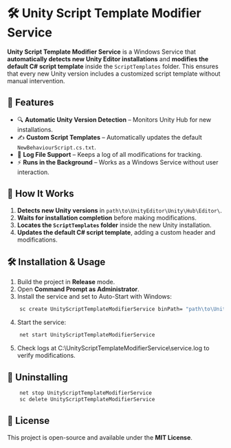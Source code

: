 # 🛠 Unity Script Template Modifier Service

**Unity Script Template Modifier Service** is a Windows Service that **automatically detects new Unity Editor installations** and **modifies the default C# script template** inside the `ScriptTemplates` folder. This ensures that every new Unity version includes a customized script template without manual intervention.

## 🚀 Features
- 🔍 **Automatic Unity Version Detection** – Monitors Unity Hub for new installations.
- ✍ **Custom Script Templates** – Automatically updates the default `NewBehaviourScript.cs.txt`.
- 📂 **Log File Support** – Keeps a log of all modifications for tracking.
- ⚡ **Runs in the Background** – Works as a Windows Service without user interaction.

## 📌 How It Works  
1. **Detects new Unity versions** in `path\to\UnityEditor\Unity\Hub\Editor\`.
2. **Waits for installation completion** before making modifications.
3. **Locates the `ScriptTemplates` folder** inside the new Unity installation.
4. **Updates the default C# script template**, adding a custom header and modifications.

## 🛠 Installation & Usage
1. Build the project in **Release** mode.
2. Open **Command Prompt as Administrator**.
3. Install the service and set to Auto-Start with Windows:
```sh
    sc create UnityScriptTemplateModifierService binPath= "path\to\Unity-Script-Template-Modifier-Service.exe" start auto
```
4. Start the service:
```sh
    net start UnityScriptTemplateModifierService
```
5. Check logs at C:\UnityScriptTemplateModifierService\service.log to verify modifications.

## 🔄 Uninstalling
```sh
    net stop UnityScriptTemplateModifierService
    sc delete UnityScriptTemplateModifierService
```

## 📜 License
This project is open-source and available under the **MIT License**.